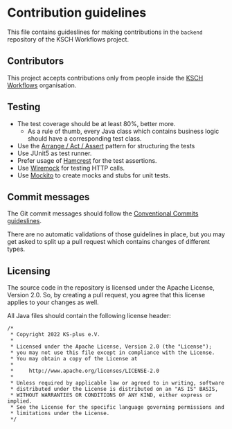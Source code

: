 # Contribution guidelines

This file contains guideslines for making contributions in the `backend` repository of the KSCH Workflows project.

## Contributors

This project accepts contributions only from people inside the [KSCH Workflows](https://github.com/ksch-workflows) organisation.

## Testing

- The test coverage should be at least 80%, better more.
  - As a rule of thumb, every Java class which contains business logic should have a corresponding test class.
- Use the [Arrange / Act / Assert](http://wiki.c2.com/?ArrangeActAssert) pattern for structuring the tests
- Use JUnit5 as test runner.
- Prefer usage of [Hamcrest](http://hamcrest.org/JavaHamcrest/tutorial) for the test assertions.
- Use [Wiremock](https://wiremock.org/docs/junit-jupiter/) for testing HTTP calls.
- Use [Mockito](https://stackoverflow.com/a/40962941/2339010) to create mocks and stubs for unit tests.

## Commit messages

The Git commit messages should follow the [Conventional Commits guideslines](https://www.conventionalcommits.org/en/v1.0.0/#summary).

There are no automatic validations of those guidelines in place, but you may get asked to split up a pull request which contains changes of different types.

## Licensing

The source code in the repository is licensed under the Apache License, Version 2.0.
So, by creating a pull request, you agree that this license applies to your changes as well.

All Java files should contain the following license header:

```
/*
 * Copyright 2022 KS-plus e.V.
 *
 * Licensed under the Apache License, Version 2.0 (the "License");
 * you may not use this file except in compliance with the License.
 * You may obtain a copy of the License at
 *
 *     http://www.apache.org/licenses/LICENSE-2.0
 *
 * Unless required by applicable law or agreed to in writing, software
 * distributed under the License is distributed on an "AS IS" BASIS,
 * WITHOUT WARRANTIES OR CONDITIONS OF ANY KIND, either express or implied.
 * See the License for the specific language governing permissions and
 * limitations under the License.
 */
```
